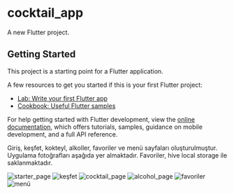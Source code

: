# cocktail_app

A new Flutter project.

## Getting Started

This project is a starting point for a Flutter application.

A few resources to get you started if this is your first Flutter project:

- [Lab: Write your first Flutter app](https://docs.flutter.dev/get-started/codelab)
- [Cookbook: Useful Flutter samples](https://docs.flutter.dev/cookbook)

For help getting started with Flutter development, view the
[online documentation](https://docs.flutter.dev/), which offers tutorials,
samples, guidance on mobile development, and a full API reference.

Giriş, keşfet, kokteyl, alkoller, favoriler ve menü sayfaları oluşturulmuştur. Uygulama fotoğrafları aşağıda yer almaktadır. 
Favoriler, hive local storage ile saklanmaktadır. 

![starter_page](https://github.com/hazalyesilkaya/cocktail_mobile_app_flutter/assets/115404578/fb928147-6795-4103-a38f-a9fa77f99ac7)
![keşfet](https://github.com/hazalyesilkaya/cocktail_mobile_app_flutter/assets/115404578/3157a4cb-db63-48c0-ac49-25bd81892262)
![cocktail_page](https://github.com/hazalyesilkaya/cocktail_mobile_app_flutter/assets/115404578/d5bd3710-8465-4256-a7a7-1bb6d366cbf0)
![alcohol_page](https://github.com/hazalyesilkaya/cocktail_mobile_app_flutter/assets/115404578/ec7f98a9-66dd-4219-92db-9260275917fa)
![favoriler](https://github.com/hazalyesilkaya/cocktail_mobile_app_flutter/assets/115404578/2b148349-57ff-4ea9-904b-e772ab89b5df)
![menü](https://github.com/hazalyesilkaya/cocktail_mobile_app_flutter/assets/115404578/7bb460f4-466e-452e-a571-9ff4db299af6)

